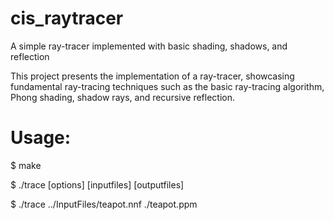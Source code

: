 # cis_raytracer

A simple ray-tracer implemented with basic shading, shadows, and reflection

This project presents the implementation of a ray-tracer, showcasing fundamental ray-tracing techniques such as the basic ray-tracing algorithm, Phong shading, shadow rays, and recursive reflection.

# Usage:

\$ make

\$ ./trace [options] [inputfiles] [outputfiles]

\$ ./trace ../InputFiles/teapot.nnf ./teapot.ppm

